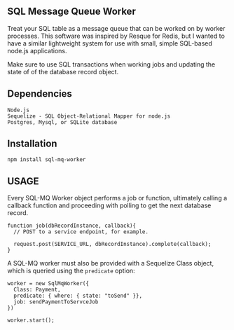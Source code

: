 ## SQL Message Queue Worker

Treat your SQL table as a message queue that
can be worked on by worker processes. This software
was inspired by Resque for Redis, but I wanted
to have a similar lightweight system for use with
small, simple SQL-based node.js applications.

Make sure to use SQL transactions when working
jobs and updating the state of of the database
record object.


## Dependencies

    Node.js
    Sequelize - SQL Object-Relational Mapper for node.js
    Postgres, Mysql, or SQLite database

## Installation

    npm install sql-mq-worker

## USAGE

Every SQL-MQ Worker object performs a job or function,
ultimately calling a callback function and proceeding
with polling to get the next database record.


    function job(dbRecordInstance, callback){
      // POST to a service endpoint, for example.

      request.post(SERVICE_URL, dbRecordInstance).complete(callback);
    }



A SQL-MQ worker must also be provided with a Sequelize Class
object, which is queried using the `predicate` option:

    worker = new SqlMqWorker({
      Class: Payment, 
      predicate: { where: { state: "toSend" }},
      job: sendPaymentToServceJob
    })

    worker.start();

